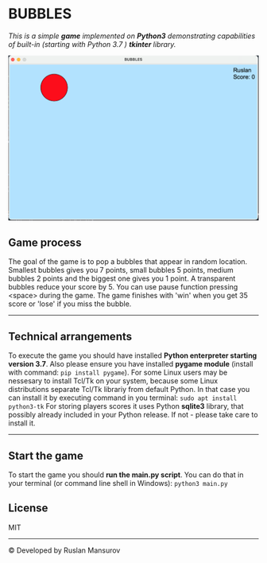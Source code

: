 # BUBBLES

_This is a simple **game** implemented on **Python3** demonstrating capabilities of built-in (starting with Python 3.7 ) **tkinter** library._

![BUBBLES process](img/demo_for_readme.png)

## Game process
The goal of the game is to pop a bubbles that appear in random location. Smallest bubbles gives you 7 points, small bubbles 5 points, medium bubbles 2 points and the biggest one gives you 1 point. A transparent bubbles reduce your score by 5. You can use pause function pressing \<space> during the game. The game finishes with 'win' when you get 35 score or 'lose' if you miss the bubble. 
***

## Technical arrangements
To execute the game you should have installed **Python enterpreter starting version 3.7**. Also please ensure you have installed **pygame module** (install with command: `pip install pygame`). For some Linux users may be nessesary to install Tcl/Tk on your system, because some Linux distributions separate Tcl/Tk librariy from default Python. In that case you can install it by executing command in you terminal: `sudo apt install python3-tk`
For storing players scores it uses Python **sqlite3** library, that possibly already included in your Python release. If not - please take care to install it.
***

## Start the game
To start the game you should **run the main.py script**. You can do that in your terminal (or command line shell in Windows): `python3 main.py`

## License
MIT

***
&copy; Developed by Ruslan Mansurov 
